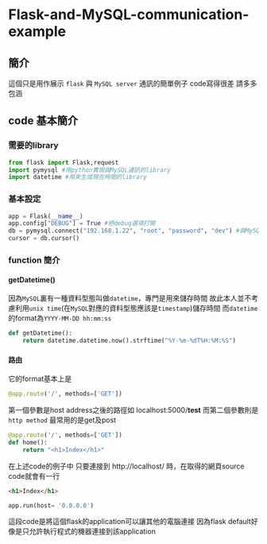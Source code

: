 # Flask-and-MySQL-communication-example

## 簡介
這個只是用作展示 `flask` 與 `MySQL server` 通訊的簡單例子
code寫得很差 請多多包涵

## code 基本簡介

### 需要的library
```python
from flask import Flask,request
import pymysql #用python實現與MySQL通訊的library
import datetime #用來生成現在時間的library
```

### 基本設定
```python
app = Flask(__name__)
app.config["DEBUG"] = True #把debug選項打開
db = pymysql.connect("192.168.1.22", "root", "password", "dev") #與MySQL的必要設定設定好
cursor = db.cursor()
```

### function 簡介

#### getDatetime()
因為`MySQL`裏有一種資料型態叫做`datetime`，專門是用來儲存時間
故此本人並不考慮利用`unix time`(在`MySQL`對應的資料型態應該是`timestamp`)儲存時間
而`datetime`的format為```YYYY-MM-DD hh:mm:ss```
```python
def getDatetime():
    return datetime.datetime.now().strftime("%Y-%m-%dT%H:%M:%S")
```

#### 路由
它的format基本上是
```python
@app.route('/', methods=['GET'])
```
第一個參數是host address之後的路徑如 localhost:5000/**test**
而第二個參數則是`http method` 最常用的是get及post

```python
@app.route('/', methods=['GET'])
def home():
    return "<h1>Index</h1>"
```
在上述code的例子中 只要連接到 http://localhost/ 時，在取得的網頁source code就會有一行
```html
<h1>Index</h1>
```

```python
app.run(host= '0.0.0.0')
```
這段code是將這個flask的application可以讓其他的電腦連接
因為flask default好像是只允許執行程式的機器連接到該application
